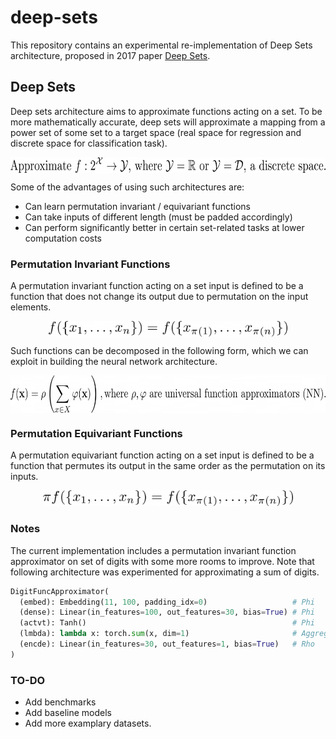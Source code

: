 # deep-sets
This repository contains an experimental re-implementation of Deep Sets architecture, proposed in 2017 paper [Deep Sets](https://arxiv.org/pdf/1703.06114.pdf). 

## Deep Sets
Deep sets architecture aims to approximate functions acting on a set. To be more mathematically accurate, deep sets will approximate a mapping from a power set of some set to a target space (real space for regression and discrete space for classification task). 

<p align="center">
  <img align="center" src="https://github.com/jkgrad/deep-sets/blob/main/assets/objective.png" height="25">
</p>

Some of the advantages of using such architectures are:

- Can learn permutation invariant / equivariant functions
- Can take inputs of different length (must be padded accordingly)
- Can perform significantly better in certain set-related tasks at lower computation costs

### Permutation Invariant Functions
A permutation invariant function acting on a set input is defined to be a function that does not change its output due to permutation on the input elements.
<p align="center">
  <img align="center" src="https://github.com/jkgrad/deep-sets/blob/main/assets/perm-invariant.png" height="25">
</p>

Such functions can be decomposed in the following form, which we can exploit in building the neural network architecture. 
<p align="center">
  <img align="center" src="https://github.com/jkgrad/deep-sets/blob/main/assets/perm-invariant-decompose.png" height="60">
</p>

### Permutation Equivariant Functions
A permutation equivariant function acting on a set input is defined to be a function that permutes its output in the same order as the permutation on its inputs.
<p align="center">
  <img src="https://github.com/jkgrad/deep-sets/blob/main/assets/perm-equivariant.png" height="25">
</p>

### Notes
The current implementation includes a permutation invariant function approximator on set of digits with some more rooms to improve. Note that following architecture was experimented for approximating a sum of digits. 

```python
DigitFuncApproximator(
  (embed): Embedding(11, 100, padding_idx=0)                   # Phi
  (dense): Linear(in_features=100, out_features=30, bias=True) # Phi
  (actvt): Tanh()                                              # Phi
  (lmbda): lambda x: torch.sum(x, dim=1)                       # Aggregator
  (encde): Linear(in_features=30, out_features=1, bias=True)   # Rho
)
```

### TO-DO
- Add benchmarks
- Add baseline models
- Add more examplary datasets.
